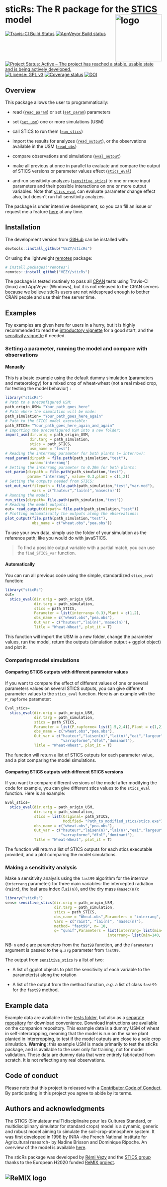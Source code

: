 
<!-- README.md is generated from README.Rmd. Please edit that file -->

sticRs: The R package for the [STICS](https://www6.paca.inra.fr/stics_eng/) model <img src="man/figures/logo.png" alt="logo" width="150" align="right" />
=========================================================================================================================================================

[![Travis-CI Build Status](https://travis-ci.com/VEZY/sticRs.svg?branch=master)](https://travis-ci.com/VEZY/sticRs) [![AppVeyor Build status](https://ci.appveyor.com/api/projects/status/cu1nyxrhc6nmpt5i/branch/master?svg=true)](https://ci.appveyor.com/project/VEZY/sticrs/branch/master) [![Project Status: Active – The project has reached a stable, usable state and is being actively developed.](https://www.repostatus.org/badges/latest/active.svg)](https://www.repostatus.org/#active) [![License: GPL v3](https://img.shields.io/badge/License-GPL%20v3-blue.svg)](https://www.gnu.org/licenses/gpl-3.0) [![Coverage status](https://codecov.io/gh/VEZY/sticRs/branch/master/graph/badge.svg)](https://codecov.io/github/VEZY/sticRs?branch=master) [![DOI](https://zenodo.org/badge/133052970.svg)](https://zenodo.org/badge/latestdoi/133052970)

Overview
--------

This package allows the user to programmatically:

-   read ([`read_param`](R/read_param.R)) or set ([`set_param`](R/read_param.R)) parameters

-   set ([`set_usm`](R/set_usm.R)) one or more simulations (USM)

-   call STICS to run them ([`run_stics`](R/run_stics.R))

-   import the results for analyzes ([`read_output`](R/read_output.R)), or the observations available in the USM ([`read_obs`](R/read_obs.R))

-   compare observations and simulations ([`eval_output`](R/eval_output.R))

-   make all previous at once in parallel to evaluate and compare the output of STICS versions or parameter values effect ([`stics_eval`](R/stics_eval.R))

-   and run sensitivity analyzes ([`sensitive_stics`](R/sensitive_stics.R)) to one or more input parameters and their possible interactions on one or more output variables. Note that [`stics_eval`](R/stics_eval.R) can evaluate parameter change effect also, but doesn't run full sensitivity analyzes.

The package is under intensive development, so you can fill an issue or request me a feature [here](https://github.com/VEZY/sticRs/issues) at any time.

Installation
------------

The development version from [GitHub](https://github.com/) can be installed with:

``` r
devtools::install_github("VEZY/sticRs")
```

Or using the lightweight [remotes](https://github.com/r-lib/remotes#readme) package:

``` r
# install.packages("remotes")
remotes::install_github("VEZY/sticRs")
```

The package is tested routinely to pass all [CRAN](https://CRAN.R-project.org) tests using Travis-CI (linux) and AppVeyor (Windows), but it is not released to the CRAN servers because we believe sticRs users are not widespread enough to bother CRAN people and use their free server time.

Examples
--------

Toy examples are given here for users in a hurry, but it is highly recommended to read the [introductory vignette](https://vezy.github.io/sticRs/articles/Introduction_to_sticRs.html) for a good start, and the [sensitivity vignette](https://vezy.github.io/sticRs/articles/Sensitivity_analyses.html) if needed.

### Setting a parameter, running the model and compare with observations

#### Manually

This is a basic example using the default dummy simulation (parameters and meteorology) for a mixed crop of wheat-wheat (not a real mixed crop, for testing the model behavior) :

``` r
library("sticRs")
# Path to a preconfigured USM:
path_origin_USM= "Your_path_goes_here"
# Path where the simulation will be made:
path_simulation= "Your_path_goes_here_again"
# Path to the STICS model executable:
path_STICS= "Your_path_goes_here_again_and_again"
# Importing the preconfigured USM into a new folder:
import_usm(dir.orig = path_origin_USM, 
           dir.targ = path_simulation,
           stics = path_STICS, 
           usm_name = "test")
# Reading the interrang parameter for both plants (= interrow):
read_param(dirpath = file.path(path_simulation,"test"),
           param='interrang')
# Setting the interrang parameter to 0.30m for both plants:
set_param(dirpath = file.path(path_simulation,"test"),
          param= "interrang", value= 0.3,plant = c(1,2))
# Setting the outputs needed from STICS:
set_out_var(filepath = file.path(path_simulation,"test","var.mod"),
            vars = c("hauteur","lai(n)",'masec(n)'))
# Running the model:
run_stics(dirpath= file.path(path_simulation,"test"))
# Reading the model outputs:
out= read_output(dirpath= file.path(path_simulation,"test"))
# Plotting automatically the outputs along the observations: 
plot_output(file.path(path_simulation,"test"),
            obs_name = c("wheat.obs","pea.obs"))
```

To use your own data, simply use the folder of your simulation as the reference path; like you would do with javaSTICS.

> To find a possible output variable with a partial match, you can use the `find_STICS_var` function.

#### Automatically

You can run all previous code using the simple, standardized `stics_eval` function:

``` r
library("sticRs")
out= 
  stics_eval(dir.orig = path_origin_USM, 
             dir.targ = path_simulation,
             stics = path_STICS,
             Parameter = list(interrang= 0.3),Plant = c(1,2),
             obs_name = c("wheat.obs","pea.obs"),
             Out_var = c("hauteur","lai(n)",'masec(n)'),
             Title = "Wheat-Wheat", plot_it = T)
```

This function will import the USM in a new folder, change the parameter values, run the model, return the outputs (simulation output + ggplot object) and plot it.

### Comparing model simulations

#### Comparing STICS outputs with different parameter values

If you want to compare the effect of different values of one or several parameters values on several STICS outputs, you can give different parameter values to the `stics_eval` function. Here is an example with the `P_rapforme` parameter:

``` r
Eval_stics= 
  stics_eval(dir.orig = path_origin_USM, 
             dir.targ = path_simulation,
             stics = path_STICS,
             Parameter = list(P_rapforme= list(1.5,2,4)),Plant = c(1,2),
             obs_name = c("wheat.obs","pea.obs"),
             Out_var = c("hauteur","laisen(n)","lai(n)","eai","largeur",
                         "varrapforme","dfol","dominant"),
             Title = "Wheat-Wheat", plot_it = T)
```

The function will return a list of STICS outputs for each parameter value, and a plot comparing the model simulations.

#### Comparing STICS outputs with different STICS versions

If you want to compare different versions of the model after modifying the code for example, you can give different stics values to the `stics_eval` function. Here is an example:

``` r
Eval_stics= 
  stics_eval(dir.orig = path_origin_USM, 
             dir.targ = path_simulation,
             stics = list(Original= path_STICS,
                          Modified= "Path_to_modified_stics/stics.exe"),
             obs_name = c("wheat.obs","pea.obs"),
             Out_var = c("hauteur","laisen(n)","lai(n)","eai","largeur",
                         "varrapforme","dfol","dominant"),
             Title = "Wheat-Wheat", plot_it = T)
```

The function will return a list of STICS outputs for each stics executable provided, and a plot comparing the model simulations.

### Making a sensitivity analysis

Make a sensitivity analysis using the `fast99` algorithm for the interrow (`interrang` parameter) for three main variables: the intercepted radiation (`raint`), the leaf area index (`lai(n)`), and the dry mass (`masec(n)`):

``` r
library("sticRs")
sens= sensitive_stics(dir.orig = path_origin_USM,
                      dir.targ = path_simulation,
                      stics = path_STICS,
                      obs_name = "Wheat.obs",Parameters = "interrang",
                      Vars = c("raint", "lai(n)", "masec(n)"),
                      method= "fast99", n= 10,
                      q= "qunif",Parameters = list(interrang= list(min=0.05, max=0.25),
                                              interrang= list(min=140, max=280)))
```

NB: `n` and `q` are parameters from the [`fast99`](https://cran.r-project.org/web/packages/sensitivity/sensitivity.pdf) function, and the `Parameters` argument is passed to the `q.arg` parameter from `fast99`.

The output from [`sensitive_stics`](R/sensitive_stics.R) is a list of two:

-   A list of ggplot objects to plot the sensitivity of each variable to the parameter(s) along the rotation

-   A list of the output from the method function, *e.g.* a list of class `fast99` for the `fast99` method.

Example data
------------

Example data are available in the [tests folder](https://github.com/VEZY/sticRs/tree/master/tests/testthat/example_data), but also as a [separate repository](https://github.com/VEZY/STICS_dummy) for download convenience. Download instructions are available on the companion repository.
This example data is a dummy USM of wheat in self-intercropping, meaning that the model is run on the same plant planted in intercropping, to test if the model outputs are close to a sole crop simulation.
**Warning**: this example USM is made primarily to test the sticRs package, and is available to the user only for training, not for model validation. These data are dummy data that were entirely fabricated from scratch. It is not reflecting any real observations.

Code of conduct
---------------

Please note that this project is released with a [Contributor Code of Conduct](CODE_OF_CONDUCT.md). By participating in this project you agree to abide by its terms.

Authors and acknowledgments
---------------------------

The STICS (Simulateur mulTIdisciplinaire pour les Cultures Standard, or multidisciplinary simulator for standard crops) model is a dynamic, generic and robust model aiming to simulate the soil-crop-atmosphere system. It was first developed in 1996 by INRA -the French National Institute for Agricultural research- by Nadine Brisson and Dominique Ripoche. An overview of the model is available [here](https://www6.paca.inra.fr/stics_eng/About-us/Stics-model-overview).

The sticRs package was developed by [Rémi Vezy](https://remi-vezy.netlify.com/) and the [STICS group](https://www6.paca.inra.fr/stics_eng/) thanks to the European H2020 funded [ReMIX project](https://www.remix-intercrops.eu/).

![ReMIX logo](man/figures/remix_logo.jpg)
-----------------------------------------

